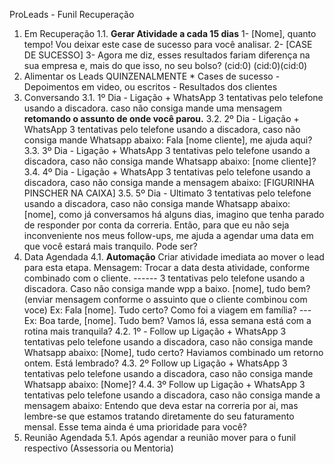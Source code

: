 ProLeads - Funil Recuperação
1. Em Recuperação
1.1. **Gerar Atividade a cada 15 dias** 1- [Nome], quanto tempo! Vou deixar este case de sucesso
para você analisar. 2- [CASE DE SUCESSO] 3- Agora me diz, esses resultados fariam diferença na
sua empresa e, mais do que isso, no seu bolso? (cid:0) (cid:0)(cid:0)
2. Alimentar os Leads QUINZENALMENTE * Cases de sucesso - Depoimentos em
video, ou escritos - Resultados dos clientes
3. Conversando
3.1. 1º Dia - Ligação + WhatsApp 3 tentativas pelo telefone usando a discadora. caso não consiga
mande uma mensagem **retomando o assunto de onde você parou.**
3.2. 2º Dia - Ligação + WhatsApp 3 tentativas pelo telefone usando a discadora, caso não consiga
mande Whatsapp abaixo: Fala [nome cliente], me ajuda aqui?
3.3. 3º Dia - Ligação + WhatsApp 3 tentativas pelo telefone usando a discadora, caso não consiga
mande Whatsapp abaixo: [nome cliente]?
3.4. 4º Dia - Ligação + WhatsApp 3 tentativas pelo telefone usando a discadora, caso não consiga
mande a mensagem abaixo: [FIGURINHA PINSCHER NA CAIXA]
3.5. 5º Dia - Ultimato 3 tentativas pelo telefone usando a discadora, caso não consiga mande
Whatsapp abaixo: [nome], como já conversamos há alguns dias, imagino que tenha parado de
responder por conta da correria. Então, para que eu não seja inconveniente nos meus follow-ups, me
ajuda a agendar uma data em que você estará mais tranquilo. Pode ser?
4. Data Agendada
4.1. **Automação** Criar atividade imediata ao mover o lead para esta etapa. Mensagem: Trocar a
data desta atividade, conforme combinado com o cliente. ------ 3 tentativas pelo telefone usando a
discadora. Caso não consiga mande wpp a baixo. [nome], tudo bem? (enviar mensagem conforme o
assuinto que o cliente combinou com voce) Ex: Fala [nome]. Tudo certo? Como foi a viagem em
família? --- Ex: Boa tarde, [nome]. Tudo bem? Vamos lá, essa semana está com a rotina mais
tranquila?
4.2. 1º - Follow up Ligação + WhatsApp 3 tentativas pelo telefone usando a discadora, caso não
consiga mande Whatsapp abaixo: [Nome], tudo certo? Haviamos combinado um retorno ontem. Está
lembrado?
4.3. 2º Follow up Ligação + WhatsApp 3 tentativas pelo telefone usando a discadora, caso não
consiga mande Whatsapp abaixo: [Nome]?
4.4. 3º Follow up Ligação + WhatsApp 3 tentativas pelo telefone usando a discadora, caso não
consiga mande a mensagem abaixo: Entendo que deva estar na correria por ai, mas lembre-se que
estamos tratando diretamente do seu faturamento mensal. Esse tema ainda é uma prioridade para
você?
5. Reunião Agendada
5.1. Após agendar a reunião mover para o funil respectivo (Assessoria ou Mentoria)